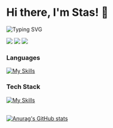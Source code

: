 # Hi there, I'm Stas! 👋
![Typing SVG](https://readme-typing-svg.demolab.com?font=Fira+Code&pause=1000&color=4BF73D&width=435&lines=>+Backend+Developer)
<div>
  <a href="mailto:stanislavbasarab083@gmail.com" target="_blank"><img src="https://img.shields.io/badge/Gmail-D14836?style=for-the-badge&logo=gmail&logoColor=white" /></a>
  <a href="https://t.me/stbasarab" target="_blank"><img src="https://img.shields.io/badge/Telegram-2CA5E0?style=for-the-badge&logo=telegram&logoColor=white" /></a>
  <a href="https://www.linkedin.com/in/stbasarab/" target="_blank"><img src="https://img.shields.io/badge/LinkedIn-0077B5?style=for-the-badge&logo=linkedin&logoColor=white" /></a>
</div>

### Languages
[![My Skills](https://skillicons.dev/icons?i=js,ts,kotlin,c,html,css)](https://skillicons.dev)
<br>

### Tech Stack
[![My Skills](https://skillicons.dev/icons?i=nestjs,nodejs,express,jest,docker,mongodb,postgres,mysql,sequelize,prisma,linux)](https://skillicons.dev)
<br>
<br>

[![Anurag's GitHub stats](https://github-readme-stats.vercel.app/api?username=fokaaas&theme=dark)](https://github.com/anuraghazra/github-readme-stats)
